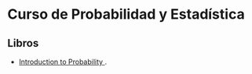 # Curso de Probabilidad y Estadística

## Libros 

- [Introduction to Probability ](http://www.dartmouth.edu/~chance/teaching_aids/books_articles/probability_book/pdf.html).
